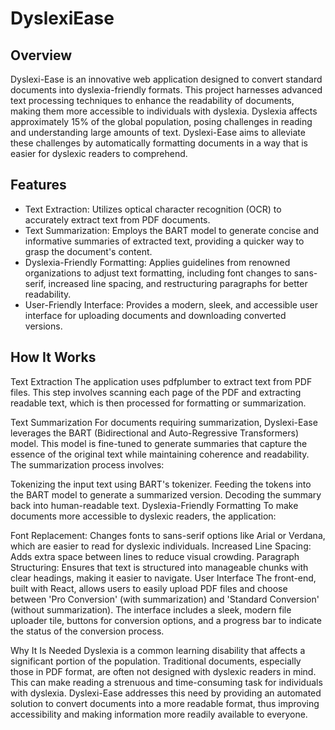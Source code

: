 # DyslexiEase
## Overview
Dyslexi-Ease is an innovative web application designed to convert standard documents into dyslexia-friendly formats. This project harnesses advanced text processing techniques to enhance the readability of documents, making them more accessible to individuals with dyslexia. Dyslexia affects approximately 15% of the global population, posing challenges in reading and understanding large amounts of text. Dyslexi-Ease aims to alleviate these challenges by automatically formatting documents in a way that is easier for dyslexic readers to comprehend.

## Features
- Text Extraction: Utilizes optical character recognition (OCR) to accurately extract text from PDF documents.
- Text Summarization: Employs the BART model to generate concise and informative summaries of extracted text, providing a quicker way to grasp the document's content.
- Dyslexia-Friendly Formatting: Applies guidelines from renowned organizations to adjust text formatting, including font changes to sans-serif, increased line spacing, and restructuring paragraphs for better readability.
- User-Friendly Interface: Provides a modern, sleek, and accessible user interface for uploading documents and downloading converted versions.

## How It Works
Text Extraction
The application uses pdfplumber to extract text from PDF files. This step involves scanning each page of the PDF and extracting readable text, which is then processed for formatting or summarization.

Text Summarization
For documents requiring summarization, Dyslexi-Ease leverages the BART (Bidirectional and Auto-Regressive Transformers) model. This model is fine-tuned to generate summaries that capture the essence of the original text while maintaining coherence and readability. The summarization process involves:

Tokenizing the input text using BART's tokenizer.
Feeding the tokens into the BART model to generate a summarized version.
Decoding the summary back into human-readable text.
Dyslexia-Friendly Formatting
To make documents more accessible to dyslexic readers, the application:

Font Replacement: Changes fonts to sans-serif options like Arial or Verdana, which are easier to read for dyslexic individuals.
Increased Line Spacing: Adds extra space between lines to reduce visual crowding.
Paragraph Structuring: Ensures that text is structured into manageable chunks with clear headings, making it easier to navigate.
User Interface
The front-end, built with React, allows users to easily upload PDF files and choose between 'Pro Conversion' (with summarization) and 'Standard Conversion' (without summarization). The interface includes a sleek, modern file uploader tile, buttons for conversion options, and a progress bar to indicate the status of the conversion process.

Why It Is Needed
Dyslexia is a common learning disability that affects a significant portion of the population. Traditional documents, especially those in PDF format, are often not designed with dyslexic readers in mind. This can make reading a strenuous and time-consuming task for individuals with dyslexia. Dyslexi-Ease addresses this need by providing an automated solution to convert documents into a more readable format, thus improving accessibility and making information more readily available to everyone.
